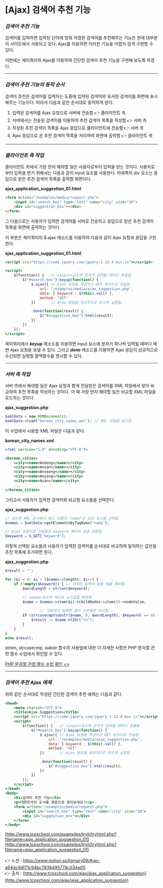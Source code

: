 # [Ajax] 검색어 추천 기능

### *검색어 추천 기능*

검색어를 입력하면 입력된 단어에 맞춰 적절한 검색어를 추천해주는 기능은 현재 대부분의 사이트에서 사용되고 있다. Ajax를 이용하면 이러한 기능을 어렵지 않게 구현할 수 있다. 

이번에는 제이쿼리와 Ajax를 이용하여 간단한 검색어 추천 기능을 구현해 보도록 하겠다.

---

### *검색어 추천 기능의 동작 순서*

검색어 추천은 검색어를 입력하는 도중에 입력된 검색어와 유사한 검색어를 화면에 표시해주는 
기능이다. 따라서 다음과 같은 순서대로 동작하게 된다.

1. 입력된 검색어를 Ajax 요청으로 서버에 전송함 👉 클라이언트 측
2. 서버에서는 전송된 검색어를 이용하여 추천 검색어 목록을 작성함 👉 서버 측
3. 작성된 추천 검색어 목록을 Ajax 응답으로 클라이언트에 전송함 👉 서버 측
4. Ajax 응답으로 온 추천 검색어 목록을 처리하여 화면에 출력함 👉 클라이언트 측

---

### *클라이언트 측 작업*

클라이언트 측에서 가장 먼저 해야할 일은 사용자로부터 입력을 받는 것이다. 
사용자로부터 입력을 받기 위해서는 다음과 같이 input 요소를 사용한다. 
아래쪽의 div 요소는 응답으로 받은 추천 검색어 목록을 출력할 화면이다.

**ajax_application_suggestion_01.html**

```html
<form action="/examples/media/request.php">
    <input id="search_box" type="text" name="city" size="20">
    <div id="suggestion_box"></div>
</form>
```

그 다음으로는 사용자가 입력한 검색어를 서버로 전송하고 응답으로 받은 추천 검색어 목록을 화면에 출력하는 것이다.

이 부분은 제이쿼리의 $.ajax 메소드를 이용하여 다음과 같이 Ajax 요청과 응답을 구현한다.

**ajax_application_suggestion_01.html**

```jsx
<script src="https://code.jquery.com/jquery-1.12.4.min.js"></script>

<script>
    $(function() {   // <input>요소에 문자가 입력될 때마다 호출됨.
        $("#search_box").keyup(function() {
            $.ajax({ // Ajax 요청을 작성하고 GET 방식으로 전송함.
                url: "/examples/media/ajax_suggestion.php",
                data: { keyword : $(this).val() },
                method: "GET"
            })       // Ajax 응답을 정상적으로 받으면 실행됨.

            .done(function(result) {
                $("#suggestion_box").html(result);
            })
        })
    });
</script>
```

제이쿼리에서 ***keyup*** 메소드를 이용하면 input 요소에 문자가 하나씩 입력될 때마다 매번 Ajax 요청을 보낼 수 있다. 
그리고 ***done*** 메소드를 이용하면 Ajax 응답이 성공적으로 수신되면 실행할 콜백함수를 명시할 수 
있다.

---

### *서버 측 작업*

서버 측에서 해야할 일은 Ajax 요청과 함게 전달받은 검색어를 XML 파일에서 찾아 비교하여 
추천 목록을 작성하는 것이다. 이 때 가장 먼저 해야할 일은 비교할 XML 파일을 로드하는 것이다.

**ajax_suggestion.php**

```php
$xmlData = new DOMDocument();
$xmlData->load("korean_city_names.xml"); // XML 파일을 로드함.
```

이 수업에서 사용할 XML 파일은 다음과 같다.

**korean_city_names.xml**

```xml
<?xml version="1.0" encoding="UTF-8"?>

<korean_cities>
    <city><name>Andong</name></city>
    <city><name>Ansan</name></city>
    <city><name>Anseong</name></city>
    <city><name>Anyang</name></city>
    <city><name>Asan</name></city>
    ...
</korean_cities>
```

그리고서 사용자가 입력한 검색어와 비교할 요소들을 선택한다.

**ajax_suggestion.php**

```php
// 로드한 XML 문서에서 태그 이름이 "name"인 모든 요소를 선택함.
$names = $xmlData->getElementsByTagName("name");

// Ajax 요청으로 전달받은 keyword 헤더의 값을 반환함.
$keyword = $_GET["keyword"];
```

이렇게 선택된 요소들과 사용자가 입력한 검색어를 순서대로 비교하여 일치하는 값만을 추천 목록에 추가하면 된다.

**ajax_suggestion.php**

```php
$result = "";

for ($i = 0; $i < ($names->length); $i++) {
    if (!empty($keyword)) { // 아무런 입력이 없을 때를 제외함.
        $wordLength = strlen($keyword);

        // <name>요소의 텍스트 노드값을 반환함.
        $name = $names->item($i)->childNodes->item(0)->nodeValue;
        
				// 사용자가 입력한 글자 수만큼만 비교함.
        if (strcasecmp(substr($name, 0, $wordLength), $keyword) == 0) {
            $result .= $name.nl2br("\n");
        }
    }
}
echo $result;
```

strlen, strcasecmp, substr 함수의 사용법에 대한 더 자세한 사항은 PHP 문자열 관련 함수 수업에서 확인할 수 있다.

[PHP 문자열 관련 함수 수업 확인 =>](http://www.tcpschool.com/php/php_builtInFunction_string)

---

### ***검색어 추천 Ajax 예제***

위와 같은 순서대로 작성된 간단한 검색어 추천 예제는 다음과 같다.

```jsx
<head>
    <meta charset="UTF-8">
    <title>Ajax Suggestion</title>
    <script src="https://code.jquery.com/jquery-1.12.4.min.js"></script>
    <script>
        $(function() {   // <input>요소에 문자가 입력될 때마다 호출됨.
            $("#search_box").keyup(function() {
                $.ajax({ // Ajax 요청을 작성하고 GET 방식으로 전송함.
                    url: "/examples/media/ajax_suggestion.php",
                    data: { keyword : $(this).val() },
                    method: "GET"
                })       // Ajax 응답을 정상적으로 받으면 실행됨.

                .done(function(result) {
                    $("#suggestion_box").html(result);
                })
            })
        });
    </script>
</head>
<body>
    <h1>검색어 추천 기능</h1>
    <p>대한민국의 도시를 영문으로 찾아보세요!</p>
    <form action="/examples/media/request.php">
        <input id="search_box" type="text" name="city" size="20">
        <div id="suggestion_box"></div>
    </form>
</body>
```

[http://www.tcpschool.com/examples/tryit/tryhtml.php?filename=ajax_application_suggestion_01](http://www.tcpschool.com/examples/tryit/tryhtml.php?filename=ajax_application_suggestion_01)
<br><br>
👉 노션 : https://www.notion.so/tgmary09/Ajax-a94dc9df71c94bc7838495779c034e05
<br>
👉 출처 : [http://www.tcpschool.com/ajax/ajax_application_suggestion](http://www.tcpschool.com/ajax/ajax_application_suggestion)
